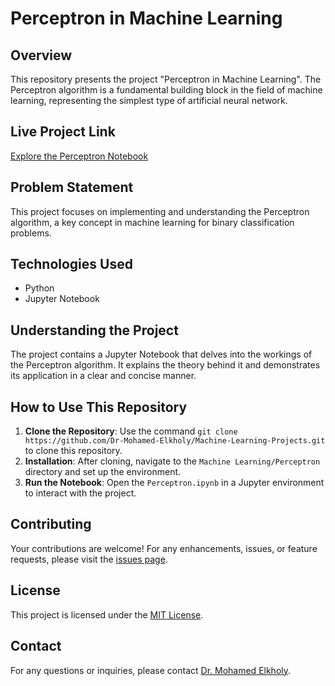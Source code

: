 # Perceptron in Machine Learning

## Overview
This repository presents the project "Perceptron in Machine Learning". The Perceptron algorithm is a fundamental building block in the field of machine learning, representing the simplest type of artificial neural network.

## Live Project Link
[Explore the Perceptron Notebook](https://github.com/Dr-Mohamed-Elkholy/Machine-Learning-Projects/blob/main/Machine%20Learning/Perceptron/Perceptron.ipynb)

## Problem Statement
This project focuses on implementing and understanding the Perceptron algorithm, a key concept in machine learning for binary classification problems.

## Technologies Used
- Python
- Jupyter Notebook

## Understanding the Project
The project contains a Jupyter Notebook that delves into the workings of the Perceptron algorithm. It explains the theory behind it and demonstrates its application in a clear and concise manner.

## How to Use This Repository
1. **Clone the Repository**: Use the command `git clone https://github.com/Dr-Mohamed-Elkholy/Machine-Learning-Projects.git` to clone this repository.
2. **Installation**: After cloning, navigate to the `Machine Learning/Perceptron` directory and set up the environment.
3. **Run the Notebook**: Open the `Perceptron.ipynb` in a Jupyter environment to interact with the project.

## Contributing
Your contributions are welcome! For any enhancements, issues, or feature requests, please visit the [issues page](link-to-issues-page).

## License
This project is licensed under the [MIT License](link-to-license).

## Contact
For any questions or inquiries, please contact [Dr. Mohamed Elkholy](mailto:mohamedkholyios@icloud.com).

